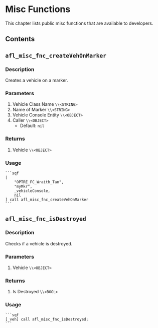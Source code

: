 # Misc Functions

This chapter lists public misc functions that are available to developers.

## Contents

<!-- toc -->

## `afl_misc_fnc_createVehOnMarker`

### Description

Creates a vehicle on a marker.

### Parameters

1. Vehicle Class Name `\\<STRING>`
1. Name of Marker `\\<STRING>`
1. Vehicle Console Entity `\\<OBJECT>`
1. Caller `\\<OBJECT>`
    - Default: `nil`

### Returns

1. Vehicle `\\<OBJECT>`

### Usage

~~~admonish example
```sqf
[
    "OPTRE_FC_Wraith_Tan",
    "myMkr",
    _vehicleConsole,
    nil
] call afl_misc_fnc_createVehOnMarker
```
~~~

## `afl_misc_fnc_isDestroyed`

### Description

Checks if a vehicle is destroyed.

### Parameters

1. Vehicle `\\<OBJECT>`

### Returns

1. Is Destroyed `\\<BOOL>`

### Usage

~~~admonish example
```sqf
[_veh] call afl_misc_fnc_isDestroyed;
```
~~~
